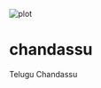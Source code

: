 ![plot](https://drive.google.com/uc?id=17dSonpOKADsOtm9WiJr2h6WTJSZ_ph9A)

# chandassu
Telugu Chandassu
